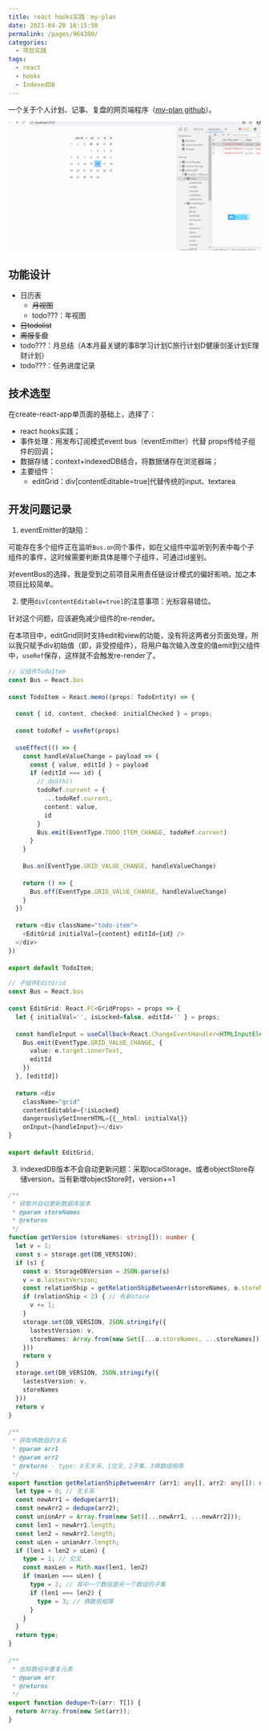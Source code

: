 ```yaml
---
title: react hooks实践：my-plan
date: 2021-04-20 16:15:50
permalink: /pages/964380/
categories:
  - 项目实践
tags:
  - react
  - hooks
  - IndexedDB
---
```


一个关于个人计划、记事、复盘的网页端程序（[my-plan github](https://github.com/xsometimes/my-plan)）。
<p align="center"><img src="./myPlan001.gif" alt="效果图"></p>

## 功能设计
- 日历表
  - ~~月视图~~
  - todo???：年视图
- ~~日todolist~~
- ~~周报复盘~~
- todo???：月总结（A本月最关键的事B学习计划C旅行计划D健康剑圣计划E理财计划）
- todo???：任务进度记录

## 技术选型
在create-react-app单页面的基础上，选择了：
- react hooks实践；
- 事件处理：用发布订阅模式event bus（eventEmitter）代替 props传给子组件的回调；
- 数据存储：context+indexedDB结合，将数据储存在浏览器端；
- 主要组件：
  - editGrid：div[contentEditable=true]代替传统的input、textarea


## 开发问题记录
1. eventEmitter的缺陷：

可能存在多个组件正在监听`Bus.on`同个事件，如在父组件中监听到列表中每个子组件的事件，这时候需要判断具体是哪个子组件，可通过id鉴别。

对eventBus的选择，我是受到之前项目采用责任链设计模式的偏好影响，加之本项目比较简单。

2. 使用`div[contentEditable=true]`的注意事项：光标容易错位。

针对这个问题，应该避免减少组件的re-render。

在本项目中，editGrid同时支持edit和view的功能，没有将这两者分页面处理，所以我只赋予div初始值（即，非受控组件），将用户每次输入改变的值emit到父组件中，`useRef`保存，这样就不会触发re-render了。

```ts
// 父组件TodoItem
const Bus = React.bus

const TodoItem = React.memo((props: TodoEntity) => {

  const { id, content, checked: initialChecked } = props;

  const todoRef = useRef(props)

  useEffect(() => {
    const handleValueChange = payload => {
      const { value, editId } = payload
      if (editId === id) {
        // doSth()
        todoRef.current = {
          ...todoRef.current,
          content: value,
          id
        }
        Bus.emit(EventType.TODO_ITEM_CHANGE, todoRef.current)
      }
    }

    Bus.on(EventType.GRID_VALUE_CHANGE, handleValueChange)

    return () => {
      Bus.off(EventType.GRID_VALUE_CHANGE, handleValueChange)
    }
  })

  return <div className="todo-item">
    <EditGrid initialVal={content} editId={id} />
  </div>
})

export default TodoItem;
```

```ts
// 子组件EditGrid
const Bus = React.bus

const EditGrid: React.FC<GridProps> = props => {
  let { initialVal='', isLocked=false, editId='' } = props;

  const handleInput = useCallback<React.ChangeEventHandler<HTMLInputElement>>(e => {
    Bus.emit(EventType.GRID_VALUE_CHANGE, {
      value: e.target.innerText,
      editId
    })
  }, [editId])
  
  return <div
    className="grid"
    contentEditable={!isLocked}
    dangerouslySetInnerHTML={{__html: initialVal}}
    onInput={handleInput}></div>
}

export default EditGrid;
```

3. indexedDB版本不会自动更新问题：采取localStorage、或者objectStore存储version，当有新增objectStore时，version+=1

```ts
/**
 * 获取并自动更新数据库版本
 * @param storeNames 
 * @returns 
 */
function getVersion (storeNames: string[]): number {
  let v = 1;
  const s = storage.get(DB_VERSION);
  if (s) {
    const o: StorageDBVersion = JSON.parse(s)
    v = o.lastestVersion;
    const relationShip = getRelationShipBetweenArr(storeNames, o.storeNames)
    if (relationShip < 2) { // 有新store
      v += 1;
    }
    storage.set(DB_VERSION, JSON.stringify({
      lastestVersion: v,
      storeNames: Array.from(new Set([...o.storeNames, ...storeNames]))
    }))
    return v
  }
  storage.set(DB_VERSION, JSON.stringify({
    lastestVersion: v,
    storeNames
  }))
  return v
}

/**
 * 获取俩数组的关系
 * @param arr1 
 * @param arr2 
 * @returns - type: 0无关系、1交叉、2子集、3俩数组相等 
 */
export function getRelationShipBetweenArr (arr1: any[], arr2: any[]): number {
  let type = 0; // 无关系
  const newArr1 = dedupe(arr1);
  const newArr2 = dedupe(arr2);
  const unionArr = Array.from(new Set([...newArr1, ...newArr2]));
  const len1 = newArr1.length;
  const len2 = newArr2.length;
  const uLen = unionArr.length;
  if (len1 + len2 > uLen) {
    type = 1; // 交叉
    const maxLen = Math.max(len1, len2)
    if (maxLen === uLen) {
      type = 2; // 其中一个数组是另一个数组的子集
      if (len1 === len2) {
        type = 3; // 俩数组相等
      }
    }
  }
  return type;
}

/**
 * 去除数组中重复元素
 * @param arr 
 * @returns 
 */
export function dedupe<T>(arr: T[]) {
  return Array.from(new Set(arr));
}
```
